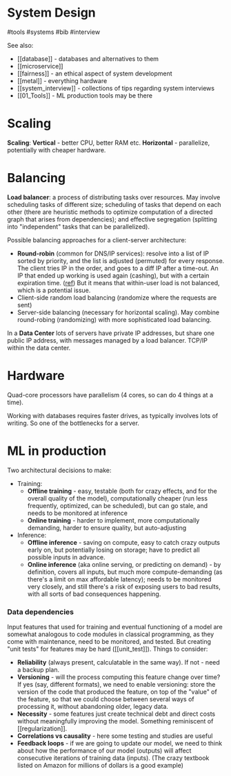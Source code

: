 # System Design

#tools #systems #bib #interview

See also:
* [[database]] - databases and alternatives to them
* [[microservice]]
* [[fairness]] - an ethical aspect of system development
* [[metal]] - everything hardware
* [[system_interview]] - collections of tips regarding system interviews
* [[01_Tools]] - ML production tools may be there

# Scaling

**Scaling**: **Vertical** - better CPU, better RAM etc. **Horizontal** - parallelize, potentially with cheaper hardware.

# Balancing

**Load balancer**: a process of distributing tasks over resources. May involve scheduling tasks of different size; scheduling of tasks that depend on each other (there are heuristic methods to optimize computation of a directed graph that arises from dependencies); and effective segregation (splitting into "independent" tasks that can be parallelized).

Possible balancing approaches for a client-server architecture:
* **Round-robin** (common for DNS/IP services): resolve into a list of IP sorted by priority, and the list is adjusted (permuted) for every response. The client tries IP in the order, and goes to a diff IP after a time-out. An IP that ended up working is used again (cashing), but with a certain expiration time. ([ref](https://en.wikipedia.org/wiki/Round-robin_DNS)) But it means that within-user load is not balanced, which is a potential issue.
* Client-side random load balancing (randomize where the requests are sent)
* Server-side balancing (necessary for horizontal scaling). May combine round-robing (randomizing) with more sophisticated load balancing.

In a **Data Center** lots of servers have private IP addresses, but share one public IP address, with messages managed by a load balancer. TCP/IP within the data center.

# Hardware

Quad-core processors have parallelism (4 cores, so can do 4 things at a time).

Working with databases requires faster drives, as typically involves lots of writing. So one of the bottlenecks for a server.

# ML in production

Two architectural decisions to make:
* Training:
    * **Offline training** - easy, testable (both for crazy effects, and for the overall quality of the model), computationally cheaper (run less frequently, optimized, can be scheduled), but can go stale, and needs to be monitored at inference
    * **Online training** - harder to implement, more computationally demanding, harder to ensure quality, but auto-adjusting
* Inference:
    * **Offline inference** - saving on compute, easy to catch crazy outputs early on, but potentially losing on storage; have to predict all possible inputs in advance.
    * **Online inference** (aka online serving, or predicting on demand) - by definition, covers all inputs, but much more compute-demanding (as there's a  limit on max affordable latency); needs to be monitored very closely, and still there's a risk of exposing users to bad results, with all sorts of bad consequences happening.

### Data dependencies

Input features that used for training and eventual functioning of a model are somewhat analogous to code modules in classical programming, as they come with maintenance, need to be monitored, and tested. But creating "unit tests" for features may be hard ([[unit_test]]). Things to consider:
* **Reliability** (always present, calculatable in the same way). If not - need a backup plan.
* **Versioning** - will the process computing this feature change over time? If yes (say, different formats), we need to enable versioning: store the version of the code that produced the feature, on top of the "value" of the feature, so that we could choose between several ways of processing it, without abandoning older, legacy data.
* **Necessity** - some features just create technical debt and direct costs without meaningfully improving the model. Something reminiscent of [[regularization]].
* **Correlations vs causality** - here some testing and studies are useful
* **Feedback loops** - if we are going to update our model, we need to think about how the performance of our model (outputs) will affect consecutive iterations of training data (inputs). (The crazy textbook listed on Amazon for millions of dollars is a good example)